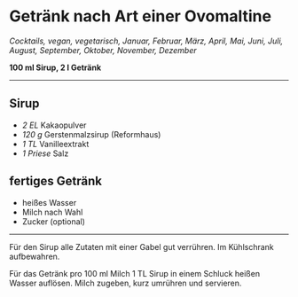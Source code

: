 # Getränk nach Art einer Ovomaltine

*Cocktails, vegan, vegetarisch, Januar, Februar, März, April, Mai, Juni, Juli, August, September, Oktober, November, Dezember*

**100 ml Sirup, 2 l Getränk**

---

## Sirup

- *2 EL* Kakaopulver
- *120 g* Gerstenmalzsirup (Reformhaus)
- *1 TL* Vanilleextrakt
- *1 Priese* Salz

## fertiges Getränk
- heißes Wasser
- Milch nach Wahl
- Zucker (optional)

---

Für den Sirup alle Zutaten mit einer Gabel gut verrühren. Im Kühlschrank aufbewahren.

Für das Getränk pro 100 ml Milch 1 TL Sirup in einem Schluck heißen Wasser auflösen. Milch zugeben, kurz umrühren und servieren.